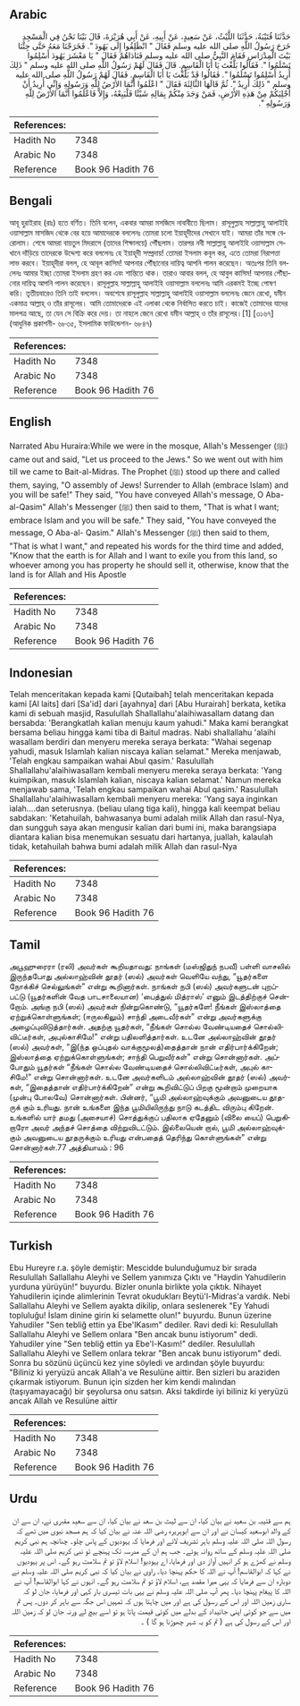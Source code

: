 ## Arabic


<div dir="rtl" lang="ar" style={{fontSize:'larger',backgroundColor:'#f8f9fa',padding:20}}>
حَدَّثَنَا قُتَيْبَةُ، حَدَّثَنَا اللَّيْثُ، عَنْ سَعِيدٍ، عَنْ أَبِيهِ، عَنْ أَبِي هُرَيْرَةَ، قَالَ بَيْنَا نَحْنُ فِي الْمَسْجِدِ خَرَجَ رَسُولُ اللَّهِ صلى الله عليه وسلم فَقَالَ ‏"‏ انْطَلِقُوا إِلَى يَهُودَ ‏"‏‏.‏ فَخَرَجْنَا مَعَهُ حَتَّى جِئْنَا بَيْتَ الْمِدْرَاسِ فَقَامَ النَّبِيُّ صلى الله عليه وسلم فَنَادَاهُمْ فَقَالَ ‏"‏ يَا مَعْشَرَ يَهُودَ أَسْلِمُوا تَسْلَمُوا ‏"‏‏.‏ فَقَالُوا بَلَّغْتَ يَا أَبَا الْقَاسِمِ‏.‏ قَالَ فَقَالَ لَهُمْ رَسُولُ اللَّهِ صلى الله عليه وسلم ‏"‏ ذَلِكَ أُرِيدُ أَسْلِمُوا تَسْلَمُوا ‏"‏‏.‏ فَقَالُوا قَدْ بَلَّغْتَ يَا أَبَا الْقَاسِمِ‏.‏ فَقَالَ لَهُمْ رَسُولُ اللَّهِ صلى الله عليه وسلم ‏"‏ ذَلِكَ أُرِيدُ ‏"‏‏.‏ ثُمَّ قَالَهَا الثَّالِثَةَ فَقَالَ ‏"‏ اعْلَمُوا أَنَّمَا الأَرْضُ لِلَّهِ وَرَسُولِهِ وَإِنِّي أُرِيدُ أَنْ أُجْلِيَكُمْ مِنْ هَذِهِ الأَرْضِ، فَمَنْ وَجَدَ مِنْكُمْ بِمَالِهِ شَيْئًا فَلْيَبِعْهُ، وَإِلاَّ فَاعْلَمُوا أَنَّمَا الأَرْضُ لِلَّهِ وَرَسُولِهِ ‏"‏‏.‏
</div>
<div style={{backgroundColor:'#f8f9fa',padding:20, marginBottom: 10}}><table> <thead> <tr> <th>References:</th> <th></th> </tr> </thead> <tbody><tr><td>Hadith No</td><td>7348</td></tr><tr><td>Arabic No</td><td>7348</td></tr><tr><td>Reference</td><td>Book 96 Hadith 76</td></tr></tbody></table></div>

## Bengali


<div dir="ltr" lang="bn" style={{fontSize:'larger',backgroundColor:'#f8f9fa',padding:20}}>
আবূ হুরাইরাহ (রাঃ) হতে বর্ণিত। তিনি বলেন, একবার আমরা মসজিদে নাবাবীতে ছিলাম। রাসূলুল্লাহ সাল্লাল্লাহু আলাইহি ওয়াসাল্লাম মাসজিদ থেকে বের হয়ে আমাদেরকে বললেনঃ তোমরা চলো ইয়াহূদীদের সেখানে যাই। আমরা তাঁর সঙ্গে বেরোলাম। শেষে আমরা বায়তুল মিদরাসে (তাদের শিক্ষালয়ে) পৌঁছলাম। তারপর নবী সাল্লাল্লাহু আলাইহি ওয়াসাল্লাম সেখানে দাঁড়িয়ে তাদেরকে উদ্দেশ্য করে বললেনঃ হে ইয়াহূদী সম্প্রদায়! তোমরা ইসলাম কবূল কর, এতে তোমরা নিরাপত্তা লাভ করবে। ইয়াহূদীরা বলল, হে আবূল কাসিম! আপনার পৌঁছানোর দায়িত্ব আপনি পালন করেছেন। অতঃপর তিনি বললেনঃ আমার ইচ্ছা তোমরা ইসলাম গ্রহণ কর এবং শান্তিতে থাক। তারাও আবার বলল, হে আবুল কাসিম! আপনার পৌঁছানোর দায়িত্ব আপনি পালন করেছেন। রাসূলুল্লাহ সাল্লাল্লাহু আলাইহি ওয়াসাল্লাম বললেনঃ আমি এরকমই ইচ্ছে পোষণ করি। তৃতীয়বারেও তিনি তাই বললেন। অবশেষে রাসূলুল্লাহ সাল্লাল্লাহু আলাইহি ওয়াসাল্লাম বললেনঃ জেনে রেখো, যমীন একমাত্র আল্লাহ্ ও তাঁর রাসূলের। আমি তোমাদেরকে এই এলাকা থেকে নির্বাসিত করতে চাই। কাজেই তোমাদের যাদের মালপত্র আছে, তা যেন সে বিক্রি করে দেয়। তা নাহলে জেনে রেখো যমীন আল্লাহ্ ও তাঁর রাসূলের।[1] [৩১৬৭] (আধুনিক প্রকাশনী- ৬৮৩৫, ইসলামিক ফাউন্ডেশন- ৬৮৪৭)
</div>
<div style={{backgroundColor:'#f8f9fa',padding:20, marginBottom: 10}}><table> <thead> <tr> <th>References:</th> <th></th> </tr> </thead> <tbody><tr><td>Hadith No</td><td>7348</td></tr><tr><td>Arabic No</td><td>7348</td></tr><tr><td>Reference</td><td>Book 96 Hadith 76</td></tr></tbody></table></div>

## English


<div dir="ltr" lang="en" style={{fontSize:'larger',backgroundColor:'#f8f9fa',padding:20}}>
Narrated Abu Huraira:While we were in the mosque, Allah's Messenger (ﷺ) came out and said, "Let us proceed to the Jews." So we went out with him till we came to Bait-al-Midras. The Prophet (ﷺ) stood up there and called them, saying, "O assembly of Jews! Surrender to Allah (embrace Islam) and you will be safe!" They said, "You have conveyed Allah's message, O Aba-al-Qasim" Allah's Messenger (ﷺ) then said to them, "That is what I want; embrace Islam and you will be safe." They said, "You have conveyed the message, O Aba-al- Qasim." Allah's Messenger (ﷺ) then said to them, "That is what I want," and repeated his words for the third time and added, "Know that the earth is for Allah and I want to exile you from this land, so whoever among you has property he should sell it, otherwise, know that the land is for Allah and His Apostle
</div>
<div style={{backgroundColor:'#f8f9fa',padding:20, marginBottom: 10}}><table> <thead> <tr> <th>References:</th> <th></th> </tr> </thead> <tbody><tr><td>Hadith No</td><td>7348</td></tr><tr><td>Arabic No</td><td>7348</td></tr><tr><td>Reference</td><td>Book 96 Hadith 76</td></tr></tbody></table></div>

## Indonesian


<div dir="ltr" lang="id" style={{fontSize:'larger',backgroundColor:'#f8f9fa',padding:20}}>
Telah menceritakan kepada kami [Qutaibah] telah menceritakan kepada kami [Al laits] dari [Sa'id] dari [ayahnya] dari [Abu Hurairah] berkata, ketika kami di sebuah masjid, Rasulullah Shallallahu'alaihiwasallam datang dan bersabda: 'Berangkatlah kalian menuju kaum yahudi." Maka kami berangkat bersama beliau hingga kami tiba di Baitul madras. Nabi shallallahu 'alaihi wasallam berdiri dan menyeru mereka seraya berkata: "Wahai segenap yahudi, masuk Islamlah kalian niscaya kalian selamat." Mereka menjawab, 'Telah engkau sampaikan wahai Abul qasim.' Rasulullah Shallallahu'alaihiwasallam kembali menyeru mereka seraya berkata: 'Yang kuimpikan, masuk Islamlah kalian, niscaya kalian selamat.' Namun mereka menjawab sama, 'Telah engkau sampaikan wahai Abul qasim.' Rasulullah Shallallahu'alaihiwasallam kembali menyeru mereka: 'Yang saya inginkan ialah….dan seterusnya. (beliau ulang tiga kali), hingga kali keempat beliau sabdakan: 'Ketahuilah, bahwasanya bumi adalah milik Allah dan rasul-Nya, dan sungguh saya akan mengusir kalian dari bumi ini, maka barangsiapa diantara kalian bisa menemukan sesuatu dari hartanya, juallah, kalaulah tidak, ketahuilah bahwa bumi adalah milik Allah dan rasul-Nya
</div>
<div style={{backgroundColor:'#f8f9fa',padding:20, marginBottom: 10}}><table> <thead> <tr> <th>References:</th> <th></th> </tr> </thead> <tbody><tr><td>Hadith No</td><td>7348</td></tr><tr><td>Arabic No</td><td>7348</td></tr><tr><td>Reference</td><td>Book 96 Hadith 76</td></tr></tbody></table></div>

## Tamil


<div dir="ltr" lang="ta" style={{fontSize:'larger',backgroundColor:'#f8f9fa',padding:20}}>
அபூஹுரைரா (ரலி) அவர்கள் கூறியதாவது: நாங்கள் (மஸ்ஜிதுந் நபவீ) பள்ளி வாசலில் இருந்தபோது அல்லாஹ்வின் தூதர் (ஸல்) அவர்கள் வெளியே வந்து, “யூதர்களை நோக்கிச் செல்லுங்கள்” என்று கூறினார்கள். நாங்கள் நபி (ஸல்) அவர்களுடன் புறப்பட்டு (யூதர்களின் வேத பாடசாலையான) ‘பைத்துல் மித்ராஸ்’ எனும் இடத்திற்குச் சென்றோம். அங்கு நபி (ஸல்) அவர்கள் நின்றுகொண்டு, “யூதர்களே! நீங்கள் இஸ்லாத்தை ஏற்றுக்கொள்ளுங்கள்; (ஈருலகிலும்) சாந்தி அடைவீர்கள்” என்று அவர்களுக்கு அழைப்புவிடுத்தார்கள். அதற்கு யூதர்கள், “நீங்கள் சொல்ல வேண்டியதைச் சொல்லிவிட்டீர்கள், அபுல்காசிமே!” என்று பதிலளித்தார்கள். உடனே அல்லாஹ்வின் தூதர் (ஸல்) அவர்கள், “இ(ந்த ஒப்புதல் வாக்குமூலத்)தைத்தான் நான் எதிர்பார்க்கிறேன்; இஸ்லாத்தை ஏற்றுக்கொள்ளுங்கள்; சாந்தி பெறுவீர்கள்” என்று சொன்னார்கள். அப்போதும் யூதர்கள் “நீங்கள் சொல்ல வேண்டியதைச் சொல்லிவிட்டீர்கள், அபுல் காசிமே!” என்று சொன்னார்கள். உடனே அவர்களிடம் அல்லாஹ்வின் தூதர் (ஸல்) அவர்கள், “இதைத்தான் எதிர்பார்க்கிறேன்” என்று கூறிவிட்டுப் பிறகு மூன்றாம் முறையாக (முன்பு போலவே) சொன்னார்கள். பின்னர், “பூமி அல்லாஹ்வுக்கும் அவனுடைய தூதருக் கும் உரியது. நான் உங்களை இந்த பூமியிலிருந்து நாடு கடத்திட விரும்பு கிறேன். உங்களில் யார் தமது (அசையாச்) சொத்துக்குப் பதிலாக ஏதேனும் (விலை யைப்) பெறுகிறாரோ அவர் அந்தச் சொத்தை விற்றுவிடட்டும். இல்லையென் றால், பூமி அல்லாஹ்வுக்கும் அவனுடைய தூதருக்கும் உரியது என்பதைத் தெரிந்து கொள்ளுங்கள்” என்று சொன்னார்கள்.77 அத்தியாயம் : 96
</div>
<div style={{backgroundColor:'#f8f9fa',padding:20, marginBottom: 10}}><table> <thead> <tr> <th>References:</th> <th></th> </tr> </thead> <tbody><tr><td>Hadith No</td><td>7348</td></tr><tr><td>Arabic No</td><td>7348</td></tr><tr><td>Reference</td><td>Book 96 Hadith 76</td></tr></tbody></table></div>

## Turkish


<div dir="ltr" lang="tr" style={{fontSize:'larger',backgroundColor:'#f8f9fa',padding:20}}>
Ebu Hureyre r.a. şöyle demiştir: Mescidde bulunduğumuz bir sırada Resulullah Sallallahu Aleyhi ve Sellem yanımıza Çıktı ve "Haydin Yahudilerin yurduna yürüyün!" buyurdu. Bizler onunla birlikte yola çıktık. Nihayet Yahudilerin içinde alimlerinin Tevrat okudukları Beytü'l-Midras'a vardık. Nebi Sallallahu Aleyhi ve Sellem ayakta dikilip, onlara seslenerek "Ey Yahudi topluluğu! İslam dinine girin ki selamette olun!" buyurdu. Bunun üzerine Yahudiler "Sen tebliğ ettin ya Ebe'lKasım" dediler. Ravi dedi ki: Resulullah Sallallahu Aleyhi ve Sellem onlara "Ben ancak bunu istiyorum" dedi. Yahudiler yine "Sen tebliğ ettin ya Ebe'l-Kasım!" dediler. Resulullah Sallallahu Aleyhi ve Sellem onlara tekrar "Ben ancak bunu istiyorum" dedi. Sonra bu sözünü üçüncü kez yine söyledi ve ardından şöyle buyurdu: "Biliniz ki yeryüzü ancak Allah'a ve Resulüne aittir. Ben sizleri bu araziden çıkarmak istiyorum. Bunun için sizden her kim kendi malından (taşıyamayacağı) bir şeyolursa onu satsın. Aksi takdirde iyi biliniz ki yeryüzü ancak Allah ve Resulüne aittir
</div>
<div style={{backgroundColor:'#f8f9fa',padding:20, marginBottom: 10}}><table> <thead> <tr> <th>References:</th> <th></th> </tr> </thead> <tbody><tr><td>Hadith No</td><td>7348</td></tr><tr><td>Arabic No</td><td>7348</td></tr><tr><td>Reference</td><td>Book 96 Hadith 76</td></tr></tbody></table></div>

## Urdu


<div dir="rtl" lang="ur" style={{fontSize:'larger',backgroundColor:'#f8f9fa',padding:20}}>
ہم سے قتیبہ بن سعید نے بیان کیا، ان سے لیث بن سعد نے بیان کیا، ان سے سعید مقبری نے، ان سے ان کے والد ابوسعید کیسان نے اور ان سے ابوہریرہ رضی اللہ عنہ نے بیان کیا کہ ہم مسجد نبوی میں تھے کہ رسول اللہ صلی اللہ علیہ وسلم باہر تشریف لائے اور فرمایا کہ یہودیوں کے پاس چلو۔ چنانچہ ہم نبی کریم صلی اللہ علیہ وسلم کے ساتھ روانہ ہوئے۔ جب ہم ان کے مدرسہ تک پہنچے تو نبی کریم صلی اللہ علیہ وسلم نے کھڑے ہو کر انہیں آواز دی اور فرمایا، اے یہودیو! اسلام لاؤ تو تم سلامت رہو گے۔ اس پر یہودیوں نے کہا کہ ابوالقاسم! آپ نے اللہ کا حکم پہنچا دیا۔ راوی نے بیان کیا کہ نبی کریم صلی اللہ علیہ وسلم نے دوبارہ ان سے فرمایا کہ یہی میرا مقصد ہے، اسلام لاؤ تو تم سلامت رہو گے۔ انہوں نے کہا ابوالقاسم! آپ نے اللہ کا پیغام پہنچا دیا۔ پھر آپ صلی اللہ علیہ وسلم نے یہی بات تیسری بار کہی اور فرمایا، جان لو کہ ساری زمین اللہ اور اس کے رسول کی ہے اور میں چاہتا ہوں کہ تمہیں اس جگہ سے باہر کر دوں۔ پس تم میں سے جو کوئی اپنی جائیداد کے بدلے میں کوئی قیمت پاتا ہو تو اسے بیچ لے ورنہ جان لو کہ زمین اللہ اور اس کے رسول کی ہے ( تم کو یہ شہر چھوڑنا ہو گا ) ۔
</div>
<div style={{backgroundColor:'#f8f9fa',padding:20, marginBottom: 10}}><table> <thead> <tr> <th>References:</th> <th></th> </tr> </thead> <tbody><tr><td>Hadith No</td><td>7348</td></tr><tr><td>Arabic No</td><td>7348</td></tr><tr><td>Reference</td><td>Book 96 Hadith 76</td></tr></tbody></table></div>